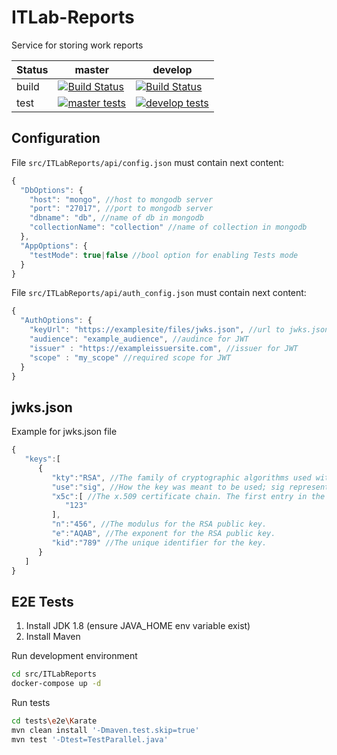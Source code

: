 # ITLab-Reports
Service for storing work reports

Status | master | develop
---|---|---
build | [![Build Status](https://dev.azure.com/rtuitlab/RTU%20IT%20Lab/_apis/build/status/ITLab-Reports?branchName=master)](https://dev.azure.com/rtuitlab/RTU%20IT%20Lab/_build/latest?definitionId=86&branchName=master) | [![Build Status](https://dev.azure.com/rtuitlab/RTU%20IT%20Lab/_apis/build/status/ITLab-Reports?branchName=develop)](https://dev.azure.com/rtuitlab/RTU%20IT%20Lab/_build/latest?definitionId=86&branchName=develop)
test | [![master tests](https://img.shields.io/azure-devops/tests/RTUITLab/RTU%20IT%20Lab/86/master?label=%20&style=plastic)](https://dev.azure.com/rtuitlab/RTU%20IT%20Lab/_build/latest?definitionId=86&branchName=master) | [![develop tests](https://img.shields.io/azure-devops/tests/RTUITLab/RTU%20IT%20Lab/86/develop?label=%20&style=plastic)](https://dev.azure.com/rtuitlab/RTU%20IT%20Lab/_build/latest?definitionId=86&branchName=develop)

## Configuration

File ```src/ITLabReports/api/config.json``` must contain next content:

```js
{
  "DbOptions": {
    "host": "mongo", //host to mongodb server
    "port": "27017", //port to mongodb server
    "dbname": "db", //name of db in mongodb
    "collectionName": "collection" //name of collection in mongodb
  },
  "AppOptions": {
    "testMode": true|false //bool option for enabling Tests mode
  }
}
```

File ```src/ITLabReports/api/auth_config.json``` must contain next content:

```js
{
  "AuthOptions": {
    "keyUrl": "https://examplesite/files/jwks.json", //url to jwks.json
    "audience": "example_audience", //audince for JWT
    "issuer" : "https://exampleissuersite.com", //issuer for JWT
    "scope" : "my_scope" //required scope for JWT
  }
}

```
## jwks.json
Example for jwks.json file
```js
{
   "keys":[
      {
         "kty":"RSA", //The family of cryptographic algorithms used with the key.
         "use":"sig", //How the key was meant to be used; sig represents the signature.
         "x5c":[ //The x.509 certificate chain. The first entry in the array is the certificate to use for token verification; the other certificates can be used to verify this first certificate.
            "123"
         ],
         "n":"456", //The modulus for the RSA public key.
         "e":"AQAB", //The exponent for the RSA public key.
         "kid":"789" //The unique identifier for the key.
      }
   ]
}
```
## E2E Tests

1. Install JDK 1.8 (ensure JAVA_HOME env variable exist)
2. Install Maven

Run development environment
```bash
cd src/ITLabReports
docker-compose up -d
```
Run tests
```bash
cd tests\e2e\Karate
mvn clean install '-Dmaven.test.skip=true'
mvn test '-Dtest=TestParallel.java'
```